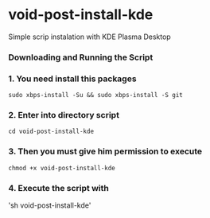 # void-post-install-kde
Simple scrip instalation with KDE Plasma Desktop


### Downloading and Running the Script

### 1. You need install this packages 

`sudo xbps-install -Su && sudo xbps-install -S git `
 
### 2. Enter into directory script

`cd void-post-install-kde`

### 3. Then you must give him permission to execute  

`chmod +x void-post-install-kde`

### 4. Execute the script with 

'sh void-post-install-kde' 

